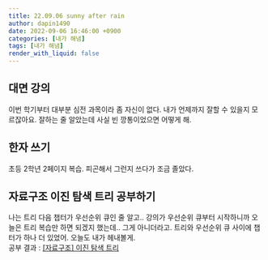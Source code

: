 ```yaml
---
title: 22.09.06 sunny after rain
author: dapin1490
date: 2022-09-06 16:46:00 +0900
categories: [내가 해냄]
tags: [내가 해냄]
render_with_liquid: false
---
```


## 대면 강의
이번 학기부터 대부분 심전 과목이라 좀 자신이 없다. 내가 언제까지 잘할 수 있을지 모르잖아요. 잘하는 줄 알았는데 사실 빈 깡통이었으면 어떻게 해.  
  
## 한자 쓰기
초등 2학년 2페이지 복습. 피곤해서 그런지 쓰다가 조금 졸았다.  
  
## 자료구조 이진 탐색 트리 공부하기
나는 트리 다음 챕터가 우선순위 큐인 줄 알고.. 강의가 우선순위 큐부터 시작하니까 오늘은 트리 복습만 하면 되겠지 했는데.. 그게 아니더라고. 트리와 우선순위 큐 사이에 챕터가 하나 더 있었어. 오늘도 내가 헤내볼게.  
공부 결과 : [[자료구조] 이진 탐색 트리](https://dapin1490.github.io/satinbower/posts/it-data-structure-binary-search-tree/)  